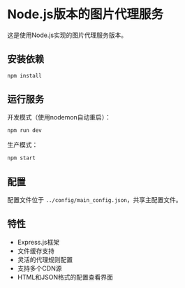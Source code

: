 # Node.js版本的图片代理服务

这是使用Node.js实现的图片代理服务版本。

## 安装依赖

```bash
npm install
```

## 运行服务

开发模式（使用nodemon自动重启）：
```bash
npm run dev
```

生产模式：
```bash
npm start
```

## 配置

配置文件位于 `../config/main_config.json`，共享主配置文件。

## 特性

- Express.js框架
- 文件缓存支持
- 灵活的代理规则配置
- 支持多个CDN源
- HTML和JSON格式的配置查看界面

